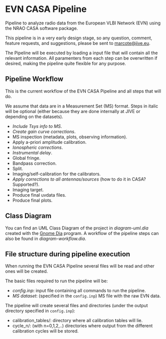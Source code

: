 # EVN CASA Pipeline

Pipeline to analyze radio data from the European VLBI Network (EVN) using the NRAO CASA software package.


This pipeline is in a very early design stage, so any question, comment, feature requests, and suggestions, please be sent to marcote@jive.eu.

The Pipeline will be executed by loading a input file that will contain all the relevant information. All paramenters from each step can be overwritten if desired, making the pipeline quite flexible for any purpose.




## Pipeline Workflow

This is the current workflow of the EVN CASA Pipeline and all steps that will do.

We assume that data are in a Measurement Set (MS) format. Steps in italic will be optional (either because they are done internally at JIVE or depending on the datasets).

- _Include Tsys info to MS_.
- _Create gain curve corrections_.
- MS inspection (metadata, plots, observing information).
- Apply a-priori amplitude calibration.
- _Ionospheric corrections_.
- _Instrumental delay_.
- Global fringe.
- Bandpass correction.
- Split.
- Imaging/self-calibration for the calibrators.
- _Apply corrections to all antennas/sources_ (how to do it in CASA? Supported?).
- Imaging target.
- Produce final uvdata files.
- Produce final plots.



## Class Diagram

You can find an UML Class Diagram of the project in *diagram-uml.dia* created with the [Gnome Dia](https://wiki.gnome.org/Apps/Dia) program. A workflow of the pipeline steps can also be found in *diagram-workflow.dia*.



## File structure during pipeline execution

When running the EVN CASA Pipeline several files will be read and other ones will be created.


The basic files required to run the pipeline will be:
- *config.inp*: input file containing all commands to run the pipeline.
- *MS dataset*: (specified in the `config.inp`) MS file with the raw EVN data.

The pipeline will create several files and directories (under the output directory specified in `config.inp`):

- calibration_tables/: directory where all calibration tables will lie.
- cycle_n/: (with n=0,1,2,..) directories where output from the different calibration cycles will be stored.








